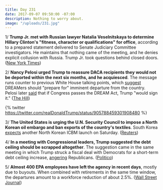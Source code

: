 ```yaml
---
title: Day 231
date: 2017-09-07 09:50:00 -07:00
description: Nothing to worry about.
image: "/uploads/231.jpg"
---
```


1/ **Trump Jr. met with Russian lawyer Natalia Veselnitskaya to determine Hillary Clinton's "fitness, character or qualifications" for office**, according to a prepared statement delivered to Senate Judiciary Committee investigators. He maintains that nothing came of the meeting, and he denies explicit collusion with Russia. Trump Jr. took questions behind closed doors. ([New York Times](https://www.nytimes.com/2017/09/07/us/politics/trump-russia-investigation.html))

2/ **Nancy Pelosi urged Trump to reassure DACA recipients they would not be deported within the next six months, and he acquiesced**. The message runs counter to previous White House talking points, which [suggest](http://i2.cdn.turner.com/cnn/2017/images/09/05/daca.talking.points%5B8%5D.pdf) DREAMers should "prepare for" imminent departure from the country. Pelosi later [said](http://thehill.com/homenews/house/349634-pelosi-trump-says-that-he-would-sign-the-dream-act-if-it-passed) that if Congress passes the DREAM Act, Trump "would sign it." ([The Hill](http://thehill.com/homenews/house/349612-pelosi-asked-trump-to-issue-tweet-reassuring-daca-recipients))

{% twitter https://twitter.com/realDonaldTrump/status/905788459301908480 %}

3/ **The United States is urging the U.N. Security Council to impose a North Korean oil embargo and ban exports of the country's textiles**. South Korea [expects](http://www.cnn.com/2017/09/07/asia/south-korea-thaad-north-korea/index.html) another North Korean ICBM launch on Saturday. ([Reuters](https://www.reuters.com/article/us-northkorea-missiles-un/u-n-mulls-u-s-push-for-north-korea-oil-embargo-textile-export-ban-idUSKCN1BH2QA?il=0))

4/ **In a meeting with Congressional leaders, Trump suggested the debt ceiling should be scrapped altogether**. The suggestion came in the same meeting in which Trump struck a fiscal deal with Democrats for a short-term debt ceiling increase, [angering](http://www.politico.com/story/2017/09/06/hill-trump-relations-242411) Republicans. ([Politico](http://www.politico.com/story/2017/09/07/trump-end-debt-ceiling-votes-242429))

5/ **Almost 400 EPA employees have left the agency in recent days**, mostly due to buyouts. When combined with retirements in the same time window, the departures amount to a workforce reduction of about 2.5%. ([Wall Street Journal](https://www.wsj.com/articles/hundreds-of-epa-workers-leave-in-recent-days-1504660207))